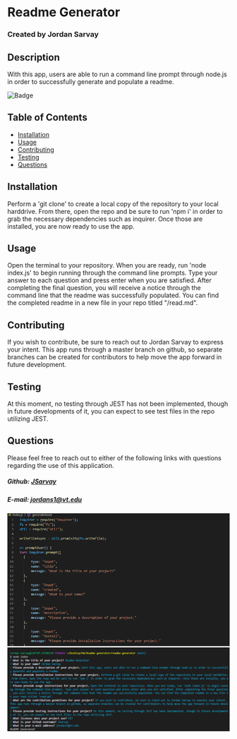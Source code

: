 # Readme Generator
### Created by Jordan Sarvay

## Description
With this app, users are able to run a command line prompt through node.js in order to successfully generate and populate a readme.

![Badge](https://img.shields.io/static/v1?label=License&message=MIT&color=<brightgreen>)

## Table of Contents
* [Installation](#installation)
* [Usage](#usage)
* [Contributing](#contributing)
* [Testing](#testing)
* [Questions](#questions)
    
## Installation
<a name="installation"></a>
Perform a 'git clone' to create a local copy of the repository to your local harddrive. From there, open the repo and be sure to run 'npm i' in order to grab the necessary dependencies such as inquirer. Once those are installed, you are now ready to use the app.
    
## Usage
<a name="usage"></a>
Open the terminal to your repository. When you are ready, run 'node index.js' to begin running through the command line prompts. Type your answer to each question and press enter when you are satisfied. After completing the final question, you will receive a notice through the command line that the readme was successfully populated. You can find the completed readme in a new file in your repo titled "/read.md".

## Contributing
<a name="contributing"></a>
If you wish to contribute, be sure to reach out to Jordan Sarvay to express your intent. This app runs through a master branch on github, so separate branches can be created for contributors to help move the app forward in future development.
    
## Testing
<a name="testing"></a>
At this moment, no testing through JEST has not been implemented, though in future developments of it, you can expect to see test files in the repo utilizing JEST.
    
## Questions
<a name="questions"></a>
Please feel free to reach out to either of the following links with questions regarding the use of this application.

##### Github: [JSarvay](http://github.com/JSarvay/)
##### E-mail: jordans1@vt.edu

![inquirer](./Assets/inquirer.png)
![command](./Assets/command.png)